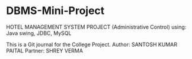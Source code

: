 # DBMS-Mini-Project

HOTEL MANAGEMENT SYSTEM PROJECT (Administrative Control) 
using: Java swing, JDBC, MySQL

This is a Git journal for the College Project. 
Author: SANTOSH KUMAR PAITAL
Partner: SHREY VERMA
